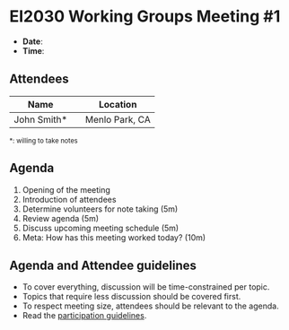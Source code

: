 # EI2030 Working Groups Meeting #1

- **Date**:
- **Time**:

## Attendees

Name          |               | Location
------------- | ------------- | -------------
John Smith*   |               | Menlo Park, CA

<small>\*: willing to take notes</small>

## Agenda

1. Opening of the meeting
2. Introduction of attendees
3. Determine volunteers for note taking (5m)
4. Review agenda (5m)
5. Discuss upcoming meeting schedule (5m)
6. Meta: How has this meeting worked today? (10m)

## Agenda and Attendee guidelines

- To cover everything, discussion will be time-constrained per topic.
- Topics that require less discussion should be covered first.
- To respect meeting size, attendees should be relevant to the agenda.
- Read the [participation guidelines](../README.md#participation-guidelines).
